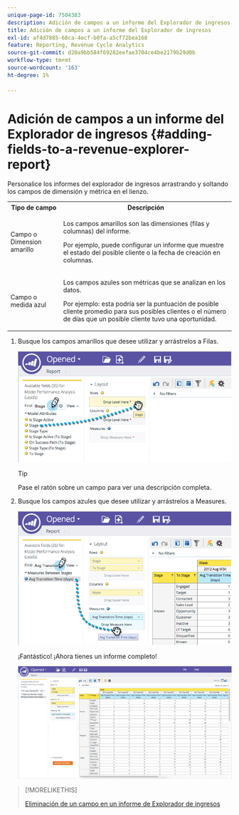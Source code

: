```yaml
---
unique-page-id: 7504383
description: Adición de campos a un informe del Explorador de ingresos - Documentos de Marketo - Documentación del producto
title: Adición de campos a un informe del Explorador de ingresos
exl-id: af4d7885-68ca-4ecf-b0fa-a5cf72bea168
feature: Reporting, Revenue Cycle Analytics
source-git-commit: d20a9bb584f69282eefae3704ce4be2179b29d0b
workflow-type: tm+mt
source-wordcount: '163'
ht-degree: 1%

---
```


# Adición de campos a un informe del Explorador de ingresos {#adding-fields-to-a-revenue-explorer-report}

Personalice los informes del explorador de ingresos arrastrando y soltando los campos de dimensión y métrica en el lienzo.

<table> 
 <tbody> 
  <tr> 
   <th>Tipo de campo</th> 
   <th>Descripción</th> 
  </tr> 
  <tr> 
   <td>Campo o Dimension amarillo</td> 
   <td><p>Los campos amarillos son las dimensiones (filas y columnas) del informe.</p><p>Por ejemplo, puede configurar un informe que muestre el estado del posible cliente o la fecha de creación en columnas.</p></td> 
  </tr> 
  <tr> 
   <td>Campo o medida azul</td> 
   <td><p>Los campos azules son métricas que se analizan en los datos.</p><p>Por ejemplo: esta podría ser la puntuación de posible cliente promedio para sus posibles clientes o el número de días que un posible cliente tuvo una oportunidad.</p></td> 
  </tr> 
 </tbody> 
</table>

1. Busque los campos amarillos que desee utilizar y arrástrelos a Filas.

   ![](assets/image2015-3-24-15-3a22-3a34.png)

   >[!TIP]
   >
   >Pase el ratón sobre un campo para ver una descripción completa.

1. Busque los campos azules que desee utilizar y arrástrelos a Measures.

   ![](assets/image2015-3-24-15-3a53-3a5.png)

   ¡Fantástico! ¡Ahora tienes un informe completo!

   ![](assets/image2015-3-24-15-3a55-3a7.png)

>[!MORELIKETHIS]
>
>[Eliminación de un campo en un informe de Explorador de ingresos](/help/marketo/product-docs/reporting/revenue-cycle-analytics/revenue-explorer/deleting-a-field-in-a-revenue-explorer-report.md)
